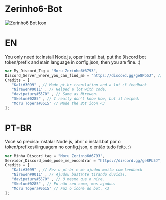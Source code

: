 # Zerinho6-Bot
![Zerinho6 Bot Icon](https://i.imgur.com/it2qMZy.png)



# EN

 You only need to: Install Node.js, open install.bat, put the Discord bot token/prefix and main language in config.json, then you are fine. :)

 ```JavaScript
 var My_Discord_Tag = "Moru Zerinho6#6793",
 Discord_Server_where_you_can_find_me = "https://discord.gg/ge8Pb5J", //Warning, it's a brazilian guild!
 Credits = [ 
    "Kali#3099" , // Made pt-br translation and a lot of feedback
    "Nirewen#9011" , // Helped a lot with code.
    "davipatury#5570" , // Same as Nirewen.
    "Skelun#0285" , // I really don't know how, but it helped.
    "Moru Topera#0615" // Made the Bot icon <3
 ];
```

# PT-BR


 Você só precisa: Instalar Node.js, abrir o install.bat por o token/prefixes/linguagem no config.json, e então tudo feito. :)

 ```JavaScript
 var Minha_Discord_tag = "Moru Zerinho6#6793",
 Servidor_Discord_onde_pode_me_encontrar = "https://discord.gg/ge8Pb5J",
 Credits = [ 
    "Kali#3099" , // Fez o pt-br e me ajudou muito com feedback
    "Nirewen#9011" , // Ajudou bastante tirando duvidas.
    "davipatury#5570" , // O mesmo que o nire.
    "Skelun#0285" , // Eu não seu como, mas ajudou.
    "Moru Topera#0615" // Faz o icone do bot. <3
 ];
```
